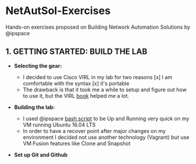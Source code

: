 # NetAutSol-Exercises
Hands-on exercises proposed on Building Network Automation Solutions by @ipspace

## 1. GETTING STARTED: BUILD THE LAB
- **Selecting the gear:** 
  - I decided to use Cisco VIRL in my lab for two reasons 
    [x] I am comfortable with the syntax
    [x] it's portable
  - The drawback is that it took me a while to setup and figure out how to use it, but the VIRL [book](https://www.amazon.com/VIRL-BOOK-Step-Step-Internet-ebook/dp/B01M0N517P) helped me a lot.
  
- **Building the lab:**
  - I used @ipspace [bash script](NetOpsWorkshop/install/install.sh) to be Up and Running very quick on my VM running Ubuntu 16.04 LTS
  - In order to have a recover point after major changes on my environment I decided not use another technology (Vagrant) but use VM Fusion features like Clone and Snapshot

- **Set up Git and Github**
